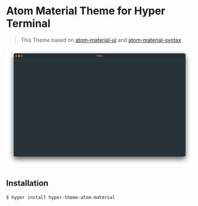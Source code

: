 # Atom Material Theme for Hyper Terminal

> This Theme based on [atom-material-ui](https://github.com/atom-material/atom-material-ui) and [atom-material-syntax](https://github.com/atom-material/atom-material-syntax)

![Atom Material Theme for Hyper Terminal Screenshot](./screenshot.png)

## Installation

```zsh
$ hyper install hyper-theme-atom-material
```